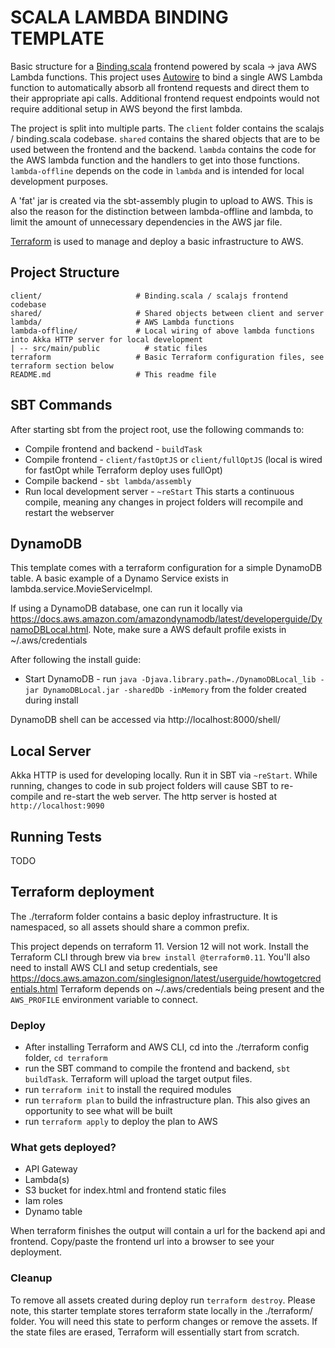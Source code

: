 # SCALA LAMBDA BINDING TEMPLATE
Basic structure for a [Binding.scala](https://github.com/ThoughtWorksInc/Binding.scala) frontend powered by scala -> java AWS Lambda functions.
This project uses [Autowire](https://github.com/lihaoyi/autowire) to bind a single AWS Lambda function to automatically absorb all frontend requests and direct
them to their appropriate api calls. Additional frontend request endpoints would not require additional setup in AWS beyond the first lambda.

The project is split into multiple parts. The `client` folder contains the scalajs / binding.scala codebase. 
`shared` contains the shared objects that are to be used between the frontend and the backend. `lambda` contains the code for the 
AWS lambda function and the handlers to get into those functions. `lambda-offline` depends on the code in `lambda` and is intended for
local development purposes.

A 'fat' jar is created via the sbt-assembly plugin to upload to AWS. This is also the reason for the distinction between lambda-offline and lambda,
to limit the amount of unnecessary dependencies in the AWS jar file.

[Terraform](https://www.terraform.io/docs/index.html) is used to manage and deploy a basic infrastructure to AWS.

## Project Structure
    client/                     # Binding.scala / scalajs frontend codebase
    shared/                     # Shared objects between client and server
    lambda/                     # AWS Lambda functions
    lambda-offline/             # Local wiring of above lambda functions into Akka HTTP server for local development
    | -- src/main/public          # static files
    terraform                   # Basic Terraform configuration files, see terraform section below
    README.md                   # This readme file 

## SBT Commands
After starting sbt from the project root, use the following commands to:
- Compile frontend and backend  - `buildTask`
- Compile frontend              - `client/fastOptJS` or `client/fullOptJS` 
                                  (local is wired for fastOpt while Terraform deploy uses fullOpt)
- Compile backend               - `sbt lambda/assembly`
- Run local development server  - `~reStart` 
                                  This starts a continuous compile, meaning any changes in project folders will recompile and restart the webserver

## DynamoDB
This template comes with a terraform configuration for a simple DynamoDB table. A basic example of a Dynamo Service exists in lambda.service.MovieServiceImpl.

If using a DynamoDB database, one can run it locally via https://docs.aws.amazon.com/amazondynamodb/latest/developerguide/DynamoDBLocal.html.
Note, make sure a AWS default profile exists in ~/.aws/credentials

After following the install guide:
- Start DynamoDB - run `java -Djava.library.path=./DynamoDBLocal_lib -jar DynamoDBLocal.jar -sharedDb -inMemory` from the folder created during install

DynamoDB shell can be accessed via http://localhost:8000/shell/

## Local Server
Akka HTTP is used for developing locally. Run it in SBT via `~reStart`. While running, changes to code in sub project folders will cause 
SBT to re-compile and re-start the web server. The http server is hosted at `http://localhost:9090`

## Running Tests
TODO

## Terraform deployment
The ./terraform folder contains a basic deploy infrastructure. It is namespaced, so all assets should share a common prefix. 

This project depends on terraform 11. Version 12 will not work. Install the Terraform CLI through brew via `brew install @terraform0.11`. 
You'll also need to install AWS CLI and setup credentials, see https://docs.aws.amazon.com/singlesignon/latest/userguide/howtogetcredentials.html
Terraform depends on ~/.aws/credentials being present and the `AWS_PROFILE` environment variable to connect. 

### Deploy
- After installing Terraform and AWS CLI, cd into the ./terraform config folder, `cd terraform`
- run the SBT command to compile the frontend and backend, `sbt buildTask`. Terraform will upload the target output files.
- run `terraform init` to install the required modules
- run `terraform plan` to build the infrastructure plan. This also gives an opportunity to see what will be built
- run `terraform apply` to deploy the plan to AWS

### What gets deployed?
- API Gateway
- Lambda(s)
- S3 bucket for index.html and frontend static files
- Iam roles
- Dynamo table

When terraform finishes the output will contain a url for the backend api and frontend. Copy/paste the frontend url into a browser to see your deployment.

### Cleanup
To remove all assets created during deploy run `terraform destroy`. Please note, this starter template stores terraform state locally in the ./terraform/ folder.
You will need this state to perform changes or remove the assets. If the state files are erased, Terraform will essentially start from scratch. 

